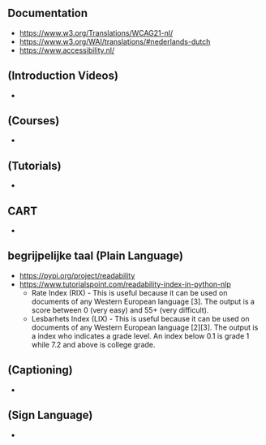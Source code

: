 ## Documentation
* https://www.w3.org/Translations/WCAG21-nl/
* https://www.w3.org/WAI/translations/#nederlands-dutch
* https://www.accessibility.nl/

## (Introduction Videos)
* 

## (Courses)
*

## (Tutorials)
*

## CART
*

## begrijpelijke taal (Plain Language)
* https://pypi.org/project/readability
* https://www.tutorialspoint.com/readability-index-in-python-nlp
  * Rate Index (RIX) - This is useful because it can be used on documents of any Western European language [3]. The output is a score between 0 (very easy) and 55+ (very difficult).
  * Lesbarhets Index (LIX) - This is useful because it can be used on documents of any Western European language [2][3]. The output is a index who indicates a grade level. An index below 0.1 is grade 1 while 7.2 and above is college grade.

## (Captioning)
*

## (Sign Language)
*
